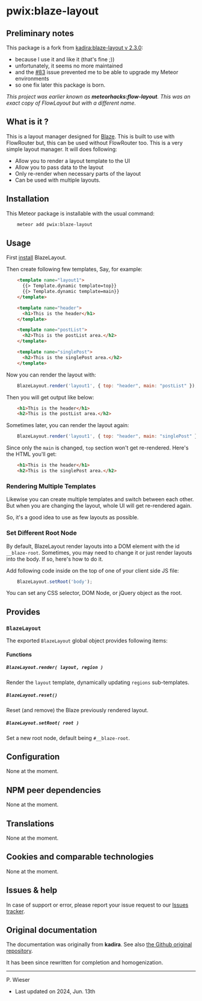 # pwix:blaze-layout

## Preliminary notes

This package is a fork from [kadira:blaze-layout v 2.3.0](https://github.com/kadirahq/blaze-layout/):
- because I use it and like it (that's fine ;))
- unfortunately, it seems no more maintained
- and the [#83](https://github.com/kadirahq/blaze-layout/pull/83) issue prevented me to be able to upgrade my Meteor environments
- so one fix later this package is born.

_This project was earlier known as **meteorhacks:flow-layout**. This was an exact copy of FlowLayout but with a different name._

## What is it ?

This is a layout manager designed for [Blaze](https://www.blazejs.org/). This is built to use with FlowRouter but, this can be used without FlowRouter too. This is a very simple layout manager. It will does following:

- Allow you to render a layout template to the UI
- Allow you to pass data to the layout
- Only re-render when necessary parts of the layout
- Can be used with multiple layouts.

## Installation

This Meteor package is installable with the usual command:

```sh
    meteor add pwix:blaze-layout
```

## Usage

First [install](#installation) BlazeLayout.

Then create following few templates, Say, for example:

```html
    <template name="layout1">
      {{> Template.dynamic template=top}}
      {{> Template.dynamic template=main}}
    </template>

    <template name="header">
      <h1>This is the header</h1>
    </template>

    <template name="postList">
      <h2>This is the postList area.</h2>
    </template>

    <template name="singlePost">
      <h2>This is the singlePost area.</h2>
    </template>
```

Now you can render the layout with:

```js
    BlazeLayout.render('layout1', { top: "header", main: "postList" });
```

Then you will get output like below:

```html
    <h1>This is the header</h1>
    <h2>This is the postList area.</h2>
```

Sometimes later, you can render the layout again:

```js
    BlazeLayout.render('layout1', { top: "header", main: "singlePost" });
```

Since only the `main` is changed, `top` section won't get re-rendered. Here's the HTML you'll get:

```html
    <h1>This is the header</h1>
    <h2>This is the singlePost area.</h2>
```

### Rendering Multiple Templates

Likewise you can create multiple templates and switch between each other.
But when you are changing the layout, whole UI will get re-rendered again.

So, it's a good idea to use as few layouts as possible.

### Set Different Root Node

By default, BlazeLayout render layouts into a DOM element with the id `__blaze-root`. Sometimes, you may need to change it or just render layouts into the body. If so, here's how to do it.

Add following code inside on the top of one of your client side JS file:

```js
    BlazeLayout.setRoot('body');
```

You can set any CSS selector, DOM Node, or jQuery object as the root.

## Provides

### `BlazeLayout`

The exported `BlazeLayout` global object provides following items:

#### Functions

##### `BlazeLayout.render( layout, region )`

Render the `layout` template, dynamically updating `regions` sub-templates.

##### `BlazeLayout.reset()`

Reset (and remove) the Blaze previously rendered layout.

##### `BlazeLayout.setRoot( root )`

Set a new root node, default being `#__blaze-root`.

## Configuration

None at the moment.

## NPM peer dependencies

None at the moment.

## Translations

None at the moment.

## Cookies and comparable technologies

None at the moment.

## Issues & help

In case of support or error, please report your issue request to our [Issues tracker](https://github.com/trychlos/pwix-blaze-layout/issues).

## Original documentation

The documentation was originally from **kadira**. See also [the Github original repository](https://github.com/kadirahq/blaze-layout/).

It has been since rewritten for completion and homogenization.

<!--
# BlazeLayout (kadira:blaze-layout) [![Build Status](https://travis-ci.org/kadirahq/blaze-layout.svg?branch=master)](https://travis-ci.org/kadirahq/blaze-layout)
-->

----
P. Wieser
- Last updated on 2024, Jun. 13th
